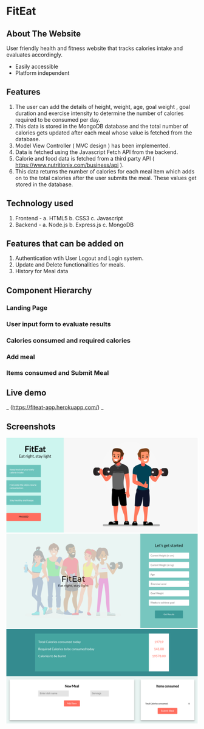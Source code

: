 # FitEat
## About The Website
   User friendly health and fitness website that tracks calories intake and evaluates accordingly.
   - Easily accessible
   - Platform independent
## Features
1. The user can add the details of height, weight, age, goal weight , goal duration and exercise intensity to determine the number of calories required to be consumed per day. 
2. This data is stored in the MongoDB database and the total number of calories gets updated after each meal whose value is fetched from the database.
3. Model View Controller ( MVC design ) has been implemented.
4. Data is fetched using the Javascript Fetch API from the backend.
5. Calorie and food data is fetched from a third party API ( https://www.nutritionix.com/business/api ).
6. This data returns the number of calories for each meal item which adds on to the total calories after the user submits the meal. These values get stored in the database.
## Technology used
1. Frontend -
 a. HTML5
 b. CSS3
 c. Javascript
2. Backend -
a. Node.js
b. Express.js
c. MongoDB
## Features that can be added on
1. Authentication wtih User Logout and Login system.
2. Update and Delete functionalities for meals.
3. History for Meal data

## Component Hierarchy
### Landing Page
### User input form to evaluate results
### Calories consumed and required calories
### Add meal 
### Items consumed and Submit Meal

## Live demo
_ (https://fiteat-app.herokuapp.com/) _
## Screenshots

<img src="screenshots/landingpage.png">

<img src="screenshots/mainpage.png">

<img src="screenshots/resultspage.png">

